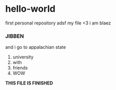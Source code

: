 # hello-world
first personal repository
adsf
my file <3
i am blaez
### JIBBEN
and i go to appalachian state
1. university
2. with
3. friends
4. WOW


**THIS FILE IS FINISHED**
